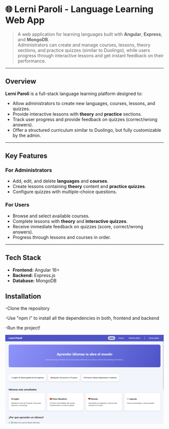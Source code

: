 # 🌐 Lerni Paroli - Language Learning Web App

> A web application for learning languages built with **Angular**, **Express**, and **MongoDB**.  
> Administrators can create and manage courses, lessons, theory sections, and practice quizzes (similar to Duolingo), while users progress through interactive lessons and get instant feedback on their performance.

---

## Overview

**Lerni Paroli** is a full-stack language learning platform designed to:

- Allow administrators to create new languages, courses, lessons, and quizzes.
- Provide interactive lessons with **theory** and **practice** sections.
- Track user progress and provide feedback on quizzes (correct/wrong answers).
- Offer a structured curriculum similar to Duolingo, but fully customizable by the admin.

---

## Key Features

### For Administrators

- Add, edit, and delete **languages** and **courses**.
- Create lessons containing **theory** content and **practice quizzes**.
- Configure quizzes with multiple-choice questions.

### For Users

- Browse and select available courses.
- Complete lessons with **theory** and **interactive quizzes**.
- Receive immediate feedback on quizzes (score, correct/wrong answers).
- Progress through lessons and courses in order.

---

## Tech Stack

- **Frontend:** Angular 16+  
- **Backend:** Express.js  
- **Database:** MongoDB   

## Installation

-Clone the repository

-Use "npm i" to install all the dependencies in both, frontend and backend

-Run the project!

![Gameplay Screenshot 3](./images/screenshot1.png)